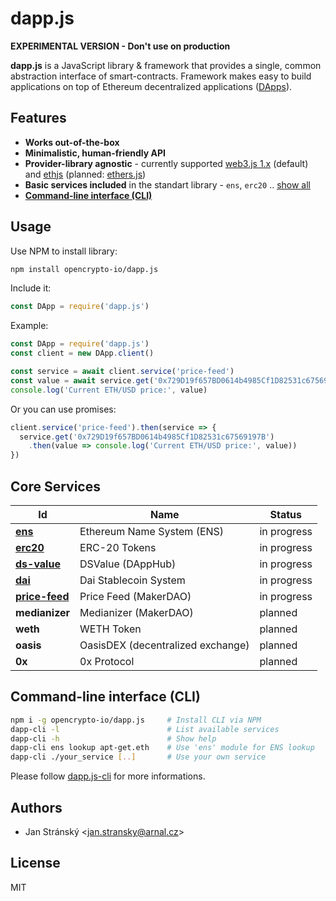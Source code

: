 # dapp.js

**EXPERIMENTAL VERSION - Don't use on production**

**dapp.js** is a JavaScript library & framework that provides a single, common abstraction interface of smart-contracts. Framework makes easy to build applications on top of Ethereum decentralized applications ([DApps](https://en.wikipedia.org/wiki/Decentralized_application)).

## Features

* **Works out-of-the-box**
* **Minimalistic, human-friendly API**
* **Provider-library agnostic** - currently supported [web3.js 1.x](https://github.com/ethereum/web3.js/) (default) and [ethjs](https://github.com/ethjs/ethjs) (planned: [ethers.js](https://github.com/ethers-io/ethers.js))
* **Basic services included** in the standart library - `ens`, `erc20` .. [show all](https://github.com/opencrypto-io/dapp.js/tree/master/services)
* **[Command-line interface (CLI)](/cli)**

## Usage

Use NPM to install library:
```bash
npm install opencrypto-io/dapp.js
```

Include it:
```js
const DApp = require('dapp.js')
```

Example:
```js
const DApp = require('dapp.js')
const client = new DApp.client()

const service = await client.service('price-feed')
const value = await service.get('0x729D19f657BD0614b4985Cf1D82531c67569197B')
console.log('Current ETH/USD price:', value)
```

Or you can use promises:

```js
client.service('price-feed').then(service => {
  service.get('0x729D19f657BD0614b4985Cf1D82531c67569197B')
    .then(value => console.log('Current ETH/USD price:', value))
})
```

## Core Services

Id | Name | Status
--- | --- | ---
**[ens](services/ens)** | Ethereum Name System (ENS) | in progress
**[erc20](services/erc20)** | ERC-20 Tokens | in progress
**[ds-value](services/ds-value)** | DSValue (DAppHub) | in progress
**[dai](services/dai)** | Dai Stablecoin System | in progress
**[price-feed](services/price-feed)** | Price Feed (MakerDAO) | in progress
**medianizer** | Medianizer (MakerDAO) | planned
**weth** | WETH Token | planned
**oasis** | OasisDEX (decentralized exchange) | planned
**0x** | 0x Protocol | planned

## Command-line interface (CLI)

```bash
npm i -g opencrypto-io/dapp.js     # Install CLI via NPM
dapp-cli -l                        # List available services
dapp-cli -h                        # Show help
dapp-cli ens lookup apt-get.eth    # Use 'ens' module for ENS lookup
dapp-cli ./your_service [..]       # Use your own service
```

Please follow [dapp.js-cli](cli/) for more informations.

## Authors

* Jan Stránský &lt;jan.stransky@arnal.cz&gt;

## License
MIT

